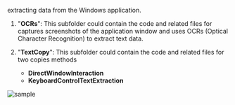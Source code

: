 extracting data from the Windows application. 

1.  "**OCRs**": This subfolder could contain the code and related files for captures screenshots of the application window and uses OCRs (Optical Character Recognition) to extract text data.
    
2.  "**TextCopy**": This subfolder could contain the code and related files for two copies methods 
	- **DirectWindowInteraction**
	- **KeyboardControlTextExtraction**

![sample](https://i.ibb.co/C8ftGq9/sample.gif)
